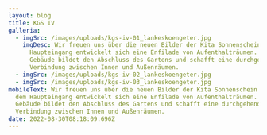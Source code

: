 ```yaml
---
layout: blog
title: KGS IV
galleria:
  - imgSrc: /images/uploads/kgs-iv-01_lankeskoengeter.jpg
    imgDesc: Wir freuen uns über die neuen Bilder der Kita Sonnenschein. Hinter dem
      Haupteingang entwickelt sich eine Enfilade von Aufenthalträumen. Das
      Gebäude bildet den Abschluss des Gartens und schafft eine durchgehende
      Verbindung zwischen Innen und Außenräumen.
  - imgSrc: /images/uploads/kgs-iv-02_lankeskoengeter.jpg
  - imgSrc: /images/uploads/kgs-iv-03_lankeskoengeter.jpg
mobileText: Wir freuen uns über die neuen Bilder der Kita Sonnenschein. Hinter
  dem Haupteingang entwickelt sich eine Enfilade von Aufenthalträumen. Das
  Gebäude bildet den Abschluss des Gartens und schafft eine durchgehende
  Verbindung zwischen Innen und Außenräumen.
date: 2022-08-30T08:18:09.696Z
---
```

